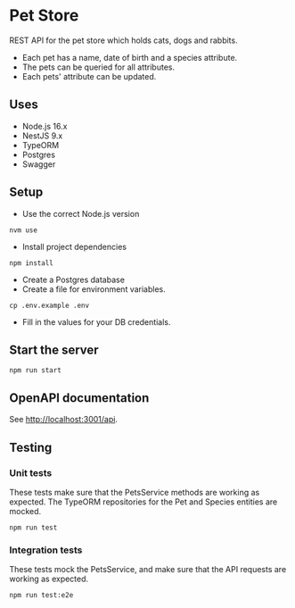 # Pet Store

REST API for the pet store which holds cats, dogs and rabbits.

- Each pet has a name, date of birth and a species attribute.
- The pets can be queried for all attributes.
- Each pets' attribute can be updated.

## Uses

- Node.js 16.x
- NestJS 9.x
- TypeORM
- Postgres
- Swagger

## Setup

- Use the correct Node.js version

```
nvm use
```

- Install project dependencies

```
npm install
```

- Create a Postgres database
- Create a file for environment variables.

```
cp .env.example .env
```

- Fill in the values for your DB credentials.

## Start the server

```
npm run start
```

## OpenAPI documentation

See [http://localhost:3001/api](http://localhost:3001/api).

## Testing

### Unit tests

These tests make sure that the PetsService methods are working as expected. 
The TypeORM repositories for the Pet and Species entities are mocked.

```
npm run test
```

### Integration tests

These tests mock the PetsService, and make sure that the API requests are working as expected.

```
npm run test:e2e
```
